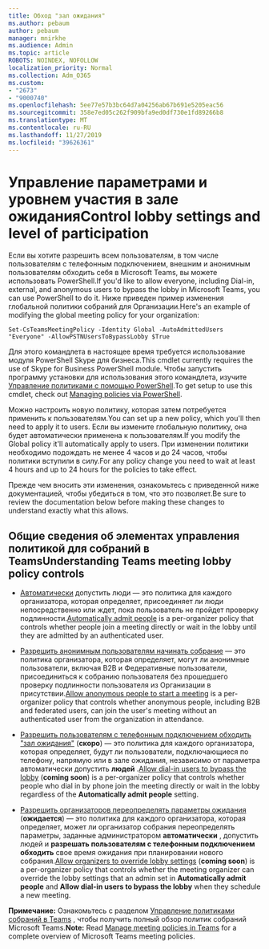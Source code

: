 ```yaml
---
title: Обход "зал ожидания"
ms.author: pebaum
author: pebaum
manager: mnirkhe
ms.audience: Admin
ms.topic: article
ROBOTS: NOINDEX, NOFOLLOW
localization_priority: Normal
ms.collection: Adm_O365
ms.custom:
- "2673"
- "9000740"
ms.openlocfilehash: 5ee77e57b3bc64d7a04256ab67b691e5205eac56
ms.sourcegitcommit: 358e7ed05c262f909bfa9ed0df730e1fd89266b8
ms.translationtype: MT
ms.contentlocale: ru-RU
ms.lasthandoff: 11/27/2019
ms.locfileid: "39626361"
---
```

# <a name="control-lobby-settings-and-level-of-participation"></a><span data-ttu-id="d8de5-102">Управление параметрами и уровнем участия в зале ожидания</span><span class="sxs-lookup"><span data-stu-id="d8de5-102">Control lobby settings and level of participation</span></span>

<span data-ttu-id="d8de5-103">Если вы хотите разрешить всем пользователям, в том числе пользователям с телефонным подключением, внешним и анонимным пользователям обходить себя в Microsoft Teams, вы можете использовать PowerShell.</span><span class="sxs-lookup"><span data-stu-id="d8de5-103">If you'd like to allow everyone, including Dial-in, external, and anonymous users to bypass the lobby in Microsoft Teams, you can use PowerShell to do it.</span></span> <span data-ttu-id="d8de5-104">Ниже приведен пример изменения глобальной политики собраний для Организации.</span><span class="sxs-lookup"><span data-stu-id="d8de5-104">Here's an example of modifying the global meeting policy for your organization:</span></span>

`Set-CsTeamsMeetingPolicy -Identity Global -AutoAdmittedUsers "Everyone" -AllowPSTNUsersToBypassLobby $True`

<span data-ttu-id="d8de5-105">Для этого командлета в настоящее время требуется использование модуля PowerShell Skype для бизнеса.</span><span class="sxs-lookup"><span data-stu-id="d8de5-105">This cmdlet currently requires the use of Skype for Business PowerShell module.</span></span> <span data-ttu-id="d8de5-106">Чтобы запустить программу установки для использования этого командлета, изучите [Управление политиками с помощью PowerShell](https://docs.microsoft.com/microsoftteams/teams-powershell-overview#managing-policies-via-powershell).</span><span class="sxs-lookup"><span data-stu-id="d8de5-106">To get setup to use this cmdlet, check out [Managing policies via PowerShell](https://docs.microsoft.com/microsoftteams/teams-powershell-overview#managing-policies-via-powershell).</span></span>

<span data-ttu-id="d8de5-107">Можно настроить новую политику, которая затем потребуется применить к пользователям.</span><span class="sxs-lookup"><span data-stu-id="d8de5-107">You can set up a new policy, which you'll then need to apply it to users.</span></span> <span data-ttu-id="d8de5-108">Если вы измените глобальную политику, она будет автоматически применена к пользователям.</span><span class="sxs-lookup"><span data-stu-id="d8de5-108">If you modify the Global policy it'll automatically apply to users.</span></span> <span data-ttu-id="d8de5-109">При изменении политики необходимо подождать не менее 4 часов и до 24 часов, чтобы политики вступили в силу.</span><span class="sxs-lookup"><span data-stu-id="d8de5-109">For any policy change you need to wait at least 4 hours and up to 24 hours for the policies to take effect.</span></span>

<span data-ttu-id="d8de5-110">Прежде чем вносить эти изменения, ознакомьтесь с приведенной ниже документацией, чтобы убедиться в том, что это позволяет.</span><span class="sxs-lookup"><span data-stu-id="d8de5-110">Be sure to review the documentation below before making these changes to understand exactly what this allows.</span></span>

## <a name="understanding-teams-meeting-lobby-policy-controls"></a><span data-ttu-id="d8de5-111">Общие сведения об элементах управления политикой для собраний в Teams</span><span class="sxs-lookup"><span data-stu-id="d8de5-111">Understanding Teams meeting lobby policy controls</span></span>

- <span data-ttu-id="d8de5-112">[Автоматически](https://docs.microsoft.com/microsoftteams/meeting-policies-in-teams#automatically-admit-people) допустить люди — это политика для каждого организатора, которая определяет, присоединяет ли люди непосредственно или ждет, пока пользователь не пройдет проверку подлинности.</span><span class="sxs-lookup"><span data-stu-id="d8de5-112">[Automatically admit people](https://docs.microsoft.com/microsoftteams/meeting-policies-in-teams#automatically-admit-people) is a per-organizer policy that controls whether people join a meeting directly or wait in the lobby until they are admitted by an authenticated user.</span></span>

- <span data-ttu-id="d8de5-113">[Разрешить анонимным пользователям начинать собрание](https://docs.microsoft.com/microsoftteams/meeting-policies-in-teams#allow-anonymous-people-to-start-a-meeting) — это политика организатора, которая определяет, могут ли анонимные пользователи, включая B2B и Федеративные пользователи, присоединиться к собранию пользователя без прошедшего проверку подлинности пользователя из Организации в присутствии.</span><span class="sxs-lookup"><span data-stu-id="d8de5-113">[Allow anonymous people to start a meeting](https://docs.microsoft.com/microsoftteams/meeting-policies-in-teams#allow-anonymous-people-to-start-a-meeting) is a per-organizer policy that controls whether anonymous people, including B2B and federated users, can join the user's meeting without an authenticated user from the organization in attendance.</span></span>

- <span data-ttu-id="d8de5-114">[Разрешить пользователям с телефонным подключением обходить "зал ожидания"](https://docs.microsoft.com/microsoftteams/meeting-policies-in-teams#allow-dial-in-users-to-bypass-the-lobby-coming-soon) (**скоро**) — это политика для каждого организатора, которая определяет, будут ли пользователи, подключающиеся по телефону, напрямую или в зале ожидания, независимо от параметра автоматически допустить **людей** .</span><span class="sxs-lookup"><span data-stu-id="d8de5-114">[Allow dial-in users to bypass the lobby](https://docs.microsoft.com/microsoftteams/meeting-policies-in-teams#allow-dial-in-users-to-bypass-the-lobby-coming-soon) (**coming soon**) is a per-organizer policy that controls whether people who dial in by phone join the meeting directly or wait in the lobby regardless of the **Automatically admit people** setting.</span></span>

- <span data-ttu-id="d8de5-115">[Разрешить организаторов переопределять параметры ожидания](https://docs.microsoft.com/microsoftteams/meeting-policies-in-teams#allow-organizers-to-override-lobby-settings-coming-soon) (**ожидается**) — это политика для каждого организатора, которая определяет, может ли организатор собрания переопределять параметры, заданные администратором **автоматически** , допустить людей и **разрешать пользователям с телефонным подключением обходить** свое время ожидания при планировании нового собрания.</span><span class="sxs-lookup"><span data-stu-id="d8de5-115">[Allow organizers to override lobby settings](https://docs.microsoft.com/microsoftteams/meeting-policies-in-teams#allow-organizers-to-override-lobby-settings-coming-soon) (**coming soon**) is a per-organizer policy that controls whether the meeting organizer can override the lobby settings that an admin set in **Automatically admit people** and **Allow dial-in users to bypass the lobby** when they schedule a new meeting.</span></span>

<span data-ttu-id="d8de5-116">**Примечание:** Ознакомьтесь с разделом [Управление политиками собраний в Teams](https://docs.microsoft.com/microsoftteams/meeting-policies-in-teams) , чтобы получить полный обзор политик собраний Microsoft Teams.</span><span class="sxs-lookup"><span data-stu-id="d8de5-116">**Note:** Read [Manage meeting policies in Teams](https://docs.microsoft.com/microsoftteams/meeting-policies-in-teams) for a complete overview of Microsoft Teams meeting policies.</span></span>
